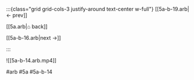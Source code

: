 :::{class="grid grid-cols-3 justify-around text-center w-full"}
[[5a-b-19.arb|← prev]]

[[5a.arb|⌂ back]]

[[5a-b-16.arb|next →]]

:::

![[5a-b-14.arb.mp4]]

#arb #5a #5a-b-14

